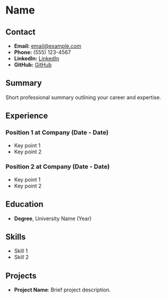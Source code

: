 # Name

## Contact

- **Email:** email@example.com
- **Phone:** (555) 123-4567
- **LinkedIn:** [LinkedIn](https://www.linkedin.com)
- **GitHub:** [GitHub](https://www.github.com)

## Summary

Short professional summary outlining your career and expertise.

## Experience

### Position 1 at Company (Date - Date)

- Key point 1
- Key point 2

### Position 2 at Company (Date - Date)

- Key point 1
- Key point 2

## Education

- **Degree**, University Name (Year)

## Skills

- Skill 1
- Skill 2

## Projects

- **Project Name**: Brief project description.
